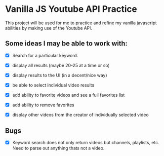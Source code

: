 # Vanilla JS Youtube API Practice
This project will be used for me to practice and refine my vanilla javascript abilities by making use of the Youtube API. 

## Some ideas I may be able to work with:
- [x] Search for a particular keyword.
- [x] display all results (maybe 20-25 at a time or so)
- [x] display results to the UI (in a decent/nice way)
- [x] be able to select individual video results
- [x] add ability to favorite videos and see a full favorites list
- [x] add ability to remove favorites
- [x] display other videos from the creator of individually selected video


## Bugs
- [x] Keyword search does not only return videos but channels, playlists, etc. Need to parse out anything thats not a video.

